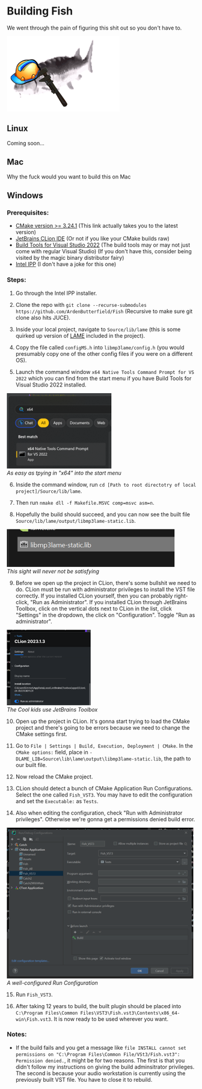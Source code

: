 
# Building Fish

We went through the pain of figuring this shit out so you don't have to.

<img src="images/building/building_fish.png" height="200" alt="building fish">

## Linux

Coming soon...

## Mac

Why the fuck would you want to build this on Mac

## Windows

### Prerequisites:
* [CMake version >= 3.24.1](https://cmake.org/download/) (This link actually takes you to the latest version)
* [JetBrains CLion IDE](https://www.jetbrains.com/clion/) (Or not if you like your CMake builds raw)
* [Build Tools for Visual Studio 2022](https://aka.ms/vs/17/release/vs_BuildTools.exe) (The build tools may or may not just come with regular Visual Studio) (If you don't have this, consider being visited by the magic binary distributor fairy)
* [Intel IPP](https://www.intel.com/content/www/us/en/developer/tools/oneapi/ipp.html) (I don't have a joke for this one)

### Steps:

1. Go through the Intel IPP installer.

2. Clone the repo with `git clone --recurse-submodules https://github.com/ArdenButterfield/Fish` (Recursive to make sure git clone also hits JUCE).

3. Inside your local project, navigate to `Source/lib/lame` (this is some quirked up version of [LAME](https://lame.sourceforge.io/) included in the project).

4. Copy the file called `configMS.h` into `libmp3lame/config.h` (you would presumably copy one of the other config files if you were on a different OS).

5. Launch the command window `x64 Native Tools Command Prompt for VS 2022` which you can find from the start menu if you have Build Tools for Visual Studio 2022 installed.

<p>
    <img src="images/building/start_menu.png" height="200" alt="As easy as tpying in 'x64' into the start menu">
    <br>
    <em>As easy as tpying in "x64" into the start menu</em>
</p>

6. Inside the command window, run `cd [Path to root directotry of local project]/Source/lib/lame`.

7. Then run `nmake dll -f Makefile.MSVC comp=msvc asm=n`.

8. Hopefully the build should succeed, and you can now see the built file `Source/lib/lame/output/libmp3lame-static.lib`.

<p>
    <img src="images/building/legendary_artifact.png" height="100" alt="This sight will never not be satisfying">
    <br>
    <em>This sight will never not be satisfying</em>
</p>

9. Before we open up the project in CLion, there's some bullshit we need to do. CLion must be run with administrator privileges to install the VST file correctly. If you installed CLion yourself, then you can probably right-click, "Run as Administrator". If you installed CLion through JetBrains Toolbox, click on the vertical dots next to CLion in the list, click "Settings" in the dropdown, the click on "Configuration". Toggle "Run as administrator".

<p>
    <img src="images/building/toolbox_settings.png" height="200" alt="The Cool kids use JetBrains Toolbox">
    <br>
    <em>The Cool kids use JetBrains Toolbox</em>
</p>

10. Open up the project in CLion. It's gonna start trying to load the CMake project and there's going to be errors because we need to change the CMake settings first.

11. Go to `File | Settings | Build, Execution, Deployment | CMake`. In the `CMake options:` field, place in `-DLAME_LIB=Source\lib\lame\output\libmp3lame-static.lib`, the path to our built file.

12. Now reload the CMake project.

13. CLion should detect a bunch of CMake Application Run Configurations. Select the one called `Fish_VST3`. You may have to edit the configuration and set the `Executable:` as `Tests`.

14. Also when editing the configuration, check "Run with Administrator privileges". Otherwise we're gonna get a permissions denied build error.

<p>
    <img src="images/building/run_config.png" height="400" alt="A well-configured Run Configuration">
    <br>
    <em>A well-configured Run Configuration</em>
</p>

15. Run `Fish_VST3`.

16. After taking 12 years to build, the built plugin should be placed into `C:\Program Files\Common Files\VST3\Fish.vst3\Contents\x86_64-win\Fish.vst3`. It is now ready to be used wherever you want.

### Notes:

* If the build fails and you get a message like `file INSTALL cannot set permissions on "C:\Program Files\Common File/VSt3/Fish.vst3": Permission denied.`, it might be for two reasons. The first is that you didn't follow my instructions on giving the build adminsitrator privileges. The second is because your audio workstation is currently using the previously built VST file. You have to close it to rebuild.